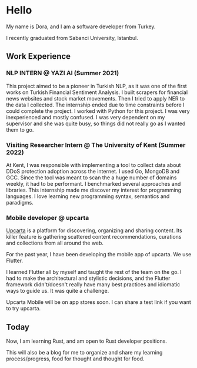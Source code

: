 # Hello

My name is Dora, and I am a software developer from Turkey.

I recently graduated from Sabanci University, Istanbul.
## Work Experience
### **NLP INTERN** @ **YAZI AI** (Summer 2021)
This project aimed to be a pioneer in Turkish NLP, as it was one of the first works on Turkish Financial Sentiment Analysis. I built scrapers for financial news websites and stock market movements. Then I tried to apply NER to the data I collected. The internship ended due to time constraints before I could complete the project.
I worked with Python for this project.
I was very inexperienced and mostly confused. I was very dependent on my supervisor and she was quite busy, so things did not really go as I wanted them to go.
### **Visiting Researcher Intern** @ **The University of Kent** (Summer 2022)
At Kent, I was responsible with implementing a tool to collect data about DDoS protection adoption across the internet. I used Go, MongoDB and GCC. 
Since the tool was meant to scan the a huge number of domains weekly, it had to be performant. I benchmarked several approaches and libraries.
This internship made me discover my interest for programming languages. I love learning new programming syntax, semantics and paradigms.
### **Mobile developer** @ **upcarta**
[Upcarta](https://www.upcarta.com/) is a platform for discovering, organizing and sharing content. Its killer feature is gathering scattered content recommendations, curations and collections from all around the web.

For the past year, I have been developing the mobile app of upcarta. We use Flutter.

I learned Flutter all by myself and taught the rest of the team on the go. I had to make the architectural and stylistic decisions, and the Flutter framework didn't/doesn't really have many best practices and idiomatic ways to guide us. It was quite a challenge.

Upcarta Mobile will be on app stores soon. I can share a test link if you want to try upcarta.

## Today

Now, I am learning Rust, and am open to Rust developer positions.

This will also be a blog for me to organize and share my learning process/progress, food for thought and thought for food.